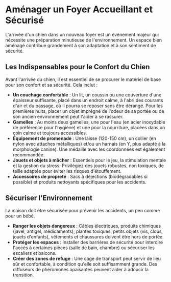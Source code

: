 # Aménager un Foyer Accueillant et Sécurisé

L'arrivée d'un chien dans un nouveau foyer est un événement majeur qui nécessite une préparation minutieuse de l'environnement. Un espace bien aménagé contribue grandement à son adaptation et à son sentiment de sécurité.

## Les Indispensables pour le Confort du Chien

Avant l'arrivée du chien, il est essentiel de se procurer le matériel de base pour son confort et sa sécurité. Cela inclut :

- **Un couchage confortable** : Un lit, un coussin ou une couverture d'une épaisseur suffisante, placé dans un endroit calme, à l'abri des courants d'air et du passage, où il pourra se reposer sans être dérangé. Pour les premières nuits, placer un objet imprégné de l'odeur de sa portée ou de son ancien environnement peut l'aider à se rassurer.
- **Gamelles** : Au moins deux gamelles, une pour l'eau (en acier inoxydable de préférence pour l'hygiène) et une pour la nourriture, placées dans un coin calme et toujours accessibles.
- **Équipement de promenade** : Une laisse (120-150 cm), un collier (en nylon avec attaches métalliques) et/ou un harnais (en Y, plus adapté à la morphologie canine). Une médaille avec les coordonnées est également recommandée.
- **Jouets et objets à mâcher** : Essentiels pour le jeu, la stimulation mentale et la gestion du stress. Privilégiez des jouets robustes, non toxiques, de taille adaptée pour éviter les risques d'étouffement.
- **Accessoires de propreté** : Sacs à déjections (biodégradables si possible) et produits nettoyants spécifiques pour les accidents.

## Sécuriser l'Environnement

La maison doit être sécurisée pour prévenir les accidents, un peu comme pour un bébé.

- **Ranger les objets dangereux** : Câbles électriques, produits chimiques (javel, antigel, médicaments), plantes toxiques, petits objets (vis, clous, jouets d'enfants), vêtements et chaussures doivent être hors de portée.
- **Protéger les espaces** : Installer des barrières de sécurité pour interdire l'accès à certaines pièces (salle de bain, chambre) ou sécuriser les escaliers et balcons.
- **Créer des zones de refuge** : Une cage de transport peut servir de lieu sûr et confortable, à condition qu'elle soit suffisamment grande. Des diffuseurs de phéromones apaisantes peuvent aider à adoucir la transition. 